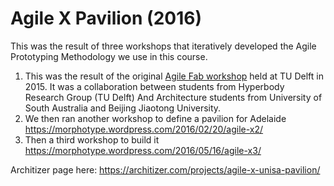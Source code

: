 # Agile X Pavilion (2016)

This was the result of three workshops that iteratively developed the Agile Prototyping Methodology we use in this course.

1. This was the result of the original [Agile Fab workshop](https://morphotype.wordpress.com/2015/11/22/agile-fab-nl-2015/) held at TU Delft in 2015. It was a collaboration between students from Hyperbody Research Group (TU Delft) And Architecture students from University of South Australia and Beijing Jiaotong University.
2. We then ran another workshop to define a pavilion for Adelaide <https://morphotype.wordpress.com/2016/02/20/agile-x2/>
3. Then a third workshop to build it <https://morphotype.wordpress.com/2016/05/16/agile-x3/>

Architizer page here: <https://architizer.com/projects/agile-x-unisa-pavilion/>


